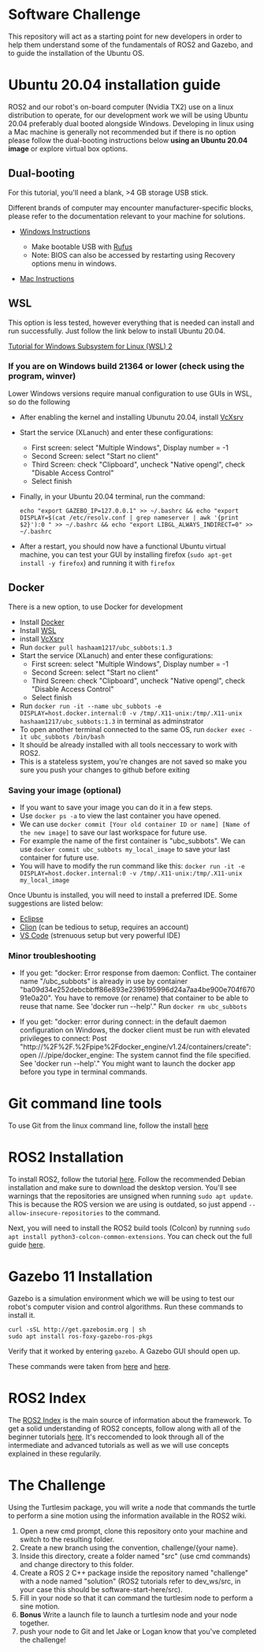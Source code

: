 # Software Challenge

This repository will act as a starting point for new developers in order to help them understand some of the fundamentals of ROS2 and Gazebo, and to guide the installation of the Ubuntu OS.

# Ubuntu 20.04 installation guide

ROS2 and our robot's on-board computer (Nvidia TX2) use on a linux distribution to operate, for our development work we will be using Ubuntu 20.04 preferably dual booted alongside Windows. Developing in linux using a Mac machine is generally not recommended but if there is no option please follow the dual-booting instructions below **using an Ubuntu 20.04 image** or explore virtual box options. 

## Dual-booting

For this tutorial, you'll need a blank, >4 GB storage USB stick. 

Different brands of computer may encounter manufacturer-specific blocks, please refer to the documentation relevant to your machine for solutions. 
* [Windows Instructions](https://www.tecmint.com/install-ubuntu-alongside-with-windows-dual-boot/)
  * Make bootable USB with [Rufus](https://rufus.ie/)
  * Note: BIOS can also be accessed by restarting using Recovery options menu in windows.
 
* [Mac Instructions](https://www.maketecheasier.com/install-dual-boot-ubuntu-mac/)

## WSL
This option is less tested, however everything that is needed can install and run successfully. Just follow the link below to install Ubuntu 20.04.

[Tutorial for Windows Subsystem for Linux (WSL) 2](https://docs.microsoft.com/en-us/windows/wsl/install-win10)

### If you are on Windows build 21364 or lower (check using the program, winver)
Lower Windows versions require manual configuration to use GUIs in WSL, so do the following
  * After enabling the kernel and installing Ubunutu 20.04, install [VcXsrv](https://sourceforge.net/projects/vcxsrv/)
  * Start the service (XLanuch) and enter these configurations:
     * First screen: select "Multiple Windows", Display number = -1
     * Second Screen: select "Start no client"
     * Third Screen: check "Clipboard", uncheck "Native opengl", check "Disable Access Control" 
     * Select finish
  * Finally, in your Ubuntu 20.04 terminal, run the command:

    `echo "export GAZEBO_IP=127.0.0.1" >> ~/.bashrc && echo "export DISPLAY=$(cat /etc/resolv.conf | grep nameserver | awk '{print $2}'):0 " >> ~/.bashrc && echo "export LIBGL_ALWAYS_INDIRECT=0" >> ~/.bashrc`

  * After a restart, you should now have a functional Ubuntu virtual machine, you can test your GUI by installing firefox (`sudo apt-get install -y firefox`) and running it with `firefox`
  
## Docker
There is a new option, to use Docker for development
* Install [Docker](https://www.docker.com/get-started/)
* Install [WSL](https://learn.microsoft.com/en-us/windows/wsl/install)
* install [VcXsrv](https://sourceforge.net/projects/vcxsrv/)
* Run `docker pull hashaam1217/ubc_subbots:1.3`
* Start the service (XLanuch) and enter these configurations:
     * First screen: select "Multiple Windows", Display number = -1
     * Second Screen: select "Start no client"
     * Third Screen: check "Clipboard", uncheck "Native opengl", check "Disable Access Control" 
     * Select finish
* Run `docker run -it --name ubc_subbots -e DISPLAY=host.docker.internal:0 -v /tmp/.X11-unix:/tmp/.X11-unix hashaam1217/ubc_subbots:1.3` in terminal as adminstrator
* To open another terminal connected to the same OS, run `docker exec -it ubc_subbots /bin/bash`
* It should be already installed with all tools neccessary to work with ROS2.
* This is a stateless system, you're changes are not saved so make you sure you push your changes to github before exiting

### Saving your image (optional)
* If you want to save your image you can do it in a few steps.
* Use `docker ps -a` to view the last container you have opened.
* We can use `docker commit [Your old container ID or name] [Name of the new image]` to save our last workspace for future use.
* For example the name of the first container is "ubc_subbots". We can use `docker commit ubc_subbots my_local_image` to save your last container for future use.
* You will have to modify the run command like this: `docker run -it -e DISPLAY=host.docker.internal:0 -v /tmp/.X11-unix:/tmp/.X11-unix my_local_image`

Once Ubuntu is installed, you will need to install a preferred IDE. Some suggestions are listed below: 

* [Eclipse](https://www.eclipse.org/ide/)
* [Clion](https://www.jetbrains.com/clion/) (can be tedious to setup, requires an account) 
* [VS Code](https://code.visualstudio.com/) (strenuous setup but very powerful IDE) 

### Minor troubleshooting
* If you get: "docker: Error response from daemon: Conflict. The container name "/ubc_subbots" is already in use by container "ba09d34e252debcbbff86e893e2396195996d24a7aa4be900e704f67091e0a20". You have to remove (or rename) that container to be able to reuse that name.
See 'docker run --help'."
Run `docker rm ubc_subbots`

* If you get: "docker: error during connect: in the default daemon configuration on Windows, the docker client must be run with elevated privileges to connect: Post "http://%2F%2F.%2Fpipe%2Fdocker_engine/v1.24/containers/create": open //./pipe/docker_engine: The system cannot find the file specified.
See 'docker run --help'."
You might want to launch the docker app before you type in terminal commands.

# Git command line tools 

To use Git from the linux command line, follow the install [here](https://linuxize.com/post/how-to-install-git-on-ubuntu-20-04/)

# ROS2 Installation

To install ROS2, follow the tutorial [here](https://docs.ros.org/en/foxy/Installation.html). Follow the recommended Debian installation and make sure to download the desktop version. You'll see warnings that the repositories are unsigned when running `sudo apt update`. This is because the ROS version we are using is outdated, so just append `--allow-insecure-repositories` to the command.

Next, you will need to install the ROS2 build tools (Colcon) by running `sudo apt install python3-colcon-common-extensions`. You can check out the full guide [here](https://docs.ros.org/en/foxy/Tutorials/Beginner-Client-Libraries/Colcon-Tutorial.html?highlight=colcon#install-colcon).

# Gazebo 11 Installation 

Gazebo is a simulation environment which we will be using to test our robot's computer vision and control algorithms. Run these commands to install it.

```
curl -sSL http://get.gazebosim.org | sh
sudo apt install ros-foxy-gazebo-ros-pkgs
```

Verify that it worked by entering `gazebo`. A Gazebo GUI should open up.

These commands were taken from [here](https://classic.gazebosim.org/tutorials?tut=install_ubuntu&cat=install) and [here](https://classic.gazebosim.org/tutorials?tut=ros2_installing).

# ROS2 Index

The [ROS2 Index](https://docs.ros.org/en/foxy/index.html) is the main source of information about the framework. To get a solid understanding of ROS2 concepts, follow along with all of the beginner tutorials [here](https://docs.ros.org/en/foxy/Tutorials.html). It's reccomended to look through all of the intermediate and advanced tutorials as well as we will use concepts explained in these regularily.

# The Challenge 

Using the Turtlesim package, you will write a node that commands the turtle to perform a sine motion using the information available in the ROS2 wiki. 
1. Open a new cmd prompt, clone this repository onto your machine and switch to the resulting folder.
2. Create a new branch using the convention, challenge/{your name}.
3. Inside this directory, create a folder named "src" (use cmd commands) and change directory to this folder.
4. Create a ROS 2 C++ package inside the repository named "challenge" with a node named "solution" (ROS2 tutorials refer to dev_ws/src, in your case this should be software-start-here/src).
5. Fill in your node so that it can command the turtlesim node to perform a sine motion. 
6. **Bonus** Write a launch file to launch a turtlesim node and your node together. 
7. push your node to Git and let Jake or Logan know that you've completed the challenge!
